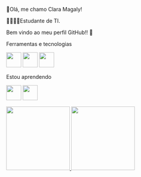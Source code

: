 🌸Olá, me chamo Clara Magaly!

🧑🏻‍💻👾Estudante de TI.

Bem vindo ao meu perfil GitHub!! 👋



Ferramentas e tecnologias

<img src="https://cdn.jsdelivr.net/gh/devicons/devicon@latest/icons/git/git-original.svg" width="40" heigth="40" />  <img src="https://cdn.jsdelivr.net/gh/devicons/devicon@latest/icons/mysql/mysql-original-wordmark.svg" width="40" heigth="40" />  <img src="https://cdn.jsdelivr.net/gh/devicons/devicon@latest/icons/vscode/vscode-original.svg" width="40" heigth="40" />

 Estou aprendendo
 
<img src="https://cdn.jsdelivr.net/gh/devicons/devicon@latest/icons/java/java-original.svg" width="40" height="40" />  <img src="https://cdn.jsdelivr.net/gh/devicons/devicon@latest/icons/javascript/javascript-original.svg" width="40" heigth="40" />




<div>
<a href="https://github.com/MagalyCl">
<img loading="lazy" height="170em" src="https://github-readme-stats.vercel.app/api/top-langs/?username=MagalyCl&layout=compact&langs_count=7&theme=dracula"/>
<img loading="lazy" height="170em" src="https://github-readme-stats.vercel.app/api?username=MagalyCl&show_icons=true&theme=dracula&include_all_commits=true&count_private=true"/>
</div>
